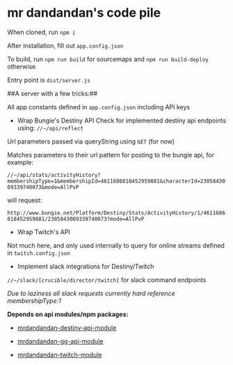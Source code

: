 # mr dandandan's code pile #

When cloned, run `npm i`

After installation, fill out `app.config.json`

To build, run `npm run build` for sourcemaps and `npm run build-deploy` otherwise

Entry point is `dist/server.js`


##A server with a few tricks:##

All app constants defined in `app.config.json` including API keys

* Wrap Bungie's Destiny API
Check for implemented destiny api endpoints using:
`//~/api/reflect`

Url parameters passed via queryString using `GET` (for now)

Matches parameters to their url pattern for posting to the bungie api, for example:

`//~/api/stats/activityHistory?membershipType=1&membershipId=4611686018452959881&characterId=2305843009339740073&mode=AllPvP`

will request: 

`http://www.bungie.net/Platform/Destiny/Stats/ActivityHistory/1/4611686018452959881/2305843009339740073?mode=AllPvP`

* Wrap Twitch's API

Not much here, and only used internally to query for online streams defined in `twitch.config.json`

* Implement slack integrations for Destiny/Twitch

`//~/slack/[crucible/director/twitch]` for slack command endpoints

_Due to laziness all slack requests currently hard reference membershipType:1_


**Depends on api modules/npm packages:**

* [mrdandandan-destiny-api-module](https://github.com/mrdandandan/destiny_api_module) 

* [mrdandandan-gg-api-module](https://github.com/mrdandandan/gg_api_module)

* [mrdandandan-twitch-module](https://github.com/mrdandandan/twitch_module)